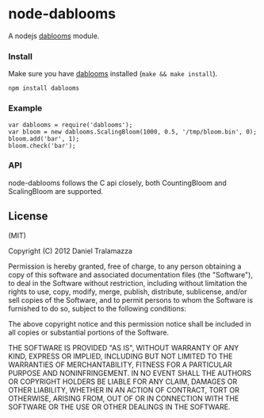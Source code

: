 node-dablooms
=============

A nodejs [dablooms](http://github.com/bitly/dablooms) module.

### Install
Make sure you have [dablooms](http://github.com/bitly/dablooms) installed (```make && make install```).

    npm install dablooms

### Example

    var dablooms = require('dablooms');
    var bloom = new dablooms.ScalingBloom(1000, 0.5, '/tmp/bloom.bin', 0);
    bloom.add('bar', 1);
    bloom.check('bar');

### API

node-dablooms follows the C api closely, both CountingBloom and ScalingBloom are supported.


License
-------

(MIT)

Copyright (C) 2012 Daniel Tralamazza

Permission is hereby granted, free of charge, to any person obtaining a copy of this software and associated documentation files (the "Software"), to deal in the Software without restriction, including without limitation the rights to use, copy, modify, merge, publish, distribute, sublicense, and/or sell copies of the Software, and to permit persons to whom the Software is furnished to do so, subject to the following conditions:

The above copyright notice and this permission notice shall be included in all copies or substantial portions of the Software.

THE SOFTWARE IS PROVIDED "AS IS", WITHOUT WARRANTY OF ANY KIND, EXPRESS OR IMPLIED, INCLUDING BUT NOT LIMITED TO THE WARRANTIES OF MERCHANTABILITY, FITNESS FOR A PARTICULAR PURPOSE AND NONINFRINGEMENT. IN NO EVENT SHALL THE AUTHORS OR COPYRIGHT HOLDERS BE LIABLE FOR ANY CLAIM, DAMAGES OR OTHER LIABILITY, WHETHER IN AN ACTION OF CONTRACT, TORT OR OTHERWISE, ARISING FROM, OUT OF OR IN CONNECTION WITH THE SOFTWARE OR THE USE OR OTHER DEALINGS IN THE SOFTWARE.
